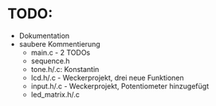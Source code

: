 # TODO:
 * Dokumentation
 * saubere Kommentierung
    * main.c - 2 TODOs
    * sequence.h
    * tone.h/.c: Konstantin
    * lcd.h/.c - Weckerprojekt, drei neue Funktionen
    * input.h/.c - Weckerprojekt, Potentiometer hinzugefügt
    * led_matrix.h/.c

